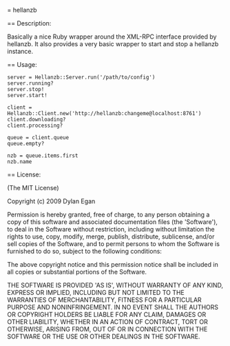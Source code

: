 = hellanzb

== Description:

Basically a nice Ruby wrapper around the XML-RPC interface provided by hellanzb. It also provides a very basic wrapper to start and stop a hellanzb instance.

== Usage:

    server = Hellanzb::Server.run('/path/to/config')
    server.running?
    server.stop!
    server.start!

    client = Hellanzb::Client.new('http://hellanzb:changeme@localhost:8761')
    client.downloading?
    client.processing?
    
    queue = client.queue
    queue.empty?
    
    nzb = queue.items.first
    nzb.name

== License:

(The MIT License)

Copyright (c) 2009 Dylan Egan

Permission is hereby granted, free of charge, to any person obtaining a copy of
this software and associated documentation files (the 'Software'), to deal in
the Software without restriction, including without limitation the rights to use,
copy, modify, merge, publish, distribute, sublicense, and/or sell copies of the
Software, and to permit persons to whom the Software is furnished to do so, subject to the following conditions:

The above copyright notice and this permission notice shall be included in all copies or substantial portions of the Software.

THE SOFTWARE IS PROVIDED 'AS IS', WITHOUT WARRANTY OF ANY KIND, EXPRESS OR IMPLIED,
INCLUDING BUT NOT LIMITED TO THE WARRANTIES OF MERCHANTABILITY, FITNESS FOR A PARTICULAR
PURPOSE AND NONINFRINGEMENT. IN NO EVENT SHALL THE AUTHORS OR COPYRIGHT HOLDERS BE
LIABLE FOR ANY CLAIM, DAMAGES OR OTHER LIABILITY, WHETHER IN AN ACTION OF CONTRACT,
TORT OR OTHERWISE, ARISING FROM, OUT OF OR IN CONNECTION WITH THE SOFTWARE OR THE USE OR OTHER DEALINGS IN THE SOFTWARE.
